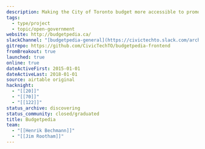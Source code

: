 ```yaml
---
description: Making the City of Toronto budget more accessible to promote informed debate; advocate for better budgeting
tags:
  - type/project
  - topic/open-government
website: http://budgetpedia.ca/
slackChannel: "[budgetpedia-general](https://civictechto.slack.com/archives/C0958HY7J)"
gitrepo: https://github.com/CivicTechTO/budgetpedia-frontend
fromBreakout: true
launched: true
online: true
dateActiveFirst: 2015-01-01
dateActiveLast: 2018-01-01
source: airtable original
hacknight:
  - "[[20]]"
  - "[[70]]"
  - "[[122]]"
status_archive: discovering
status_community: closed/graduated
title: Budgetpedia
team:
  - "[[Henrik Bechmann]]"
  - "[[Jim Rootham]]"
---
```

